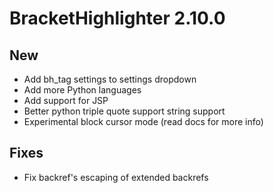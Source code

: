 # BracketHighlighter 2.10.0

## New

- Add bh_tag settings to settings dropdown
- Add more Python languages
- Add support for JSP
- Better python triple quote support string support
- Experimental block cursor mode (read docs for more info)

## Fixes

- Fix backref's escaping of extended backrefs
